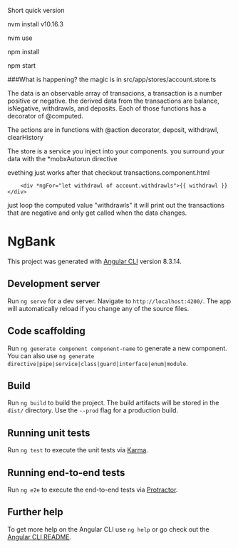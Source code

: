 Short quick version

  nvm install v10.16.3

  nvm use
  
  npm install
  
  npm start

###What is happening?
  the magic is in src/app/stores/account.store.ts
  
  The data is an observable array of transacions,
  a transaction is a number positive or negative.
  the derived data from the transactions are 
  balance, isNegative, withdrawls, and deposits.
  Each of those functions has a decorator of @computed.
  
  The actions are in functions with @action decorator, deposit, withdrawl, clearHistory
  
  
  The store is a service you inject into your components.
  you surround your data with the *mobxAutorun directive
  
  evething just works after that checkout transactions.component.html
  
        <div *ngFor="let withdrawl of account.withdrawls">{{ withdrawl }}</div>
  just loop the computed value "withdrawls" it will print out the
  transactions that are negative and only get called when the data changes.
  
  

# NgBank

This project was generated with [Angular CLI](https://github.com/angular/angular-cli) version 8.3.14.

## Development server

Run `ng serve` for a dev server. Navigate to `http://localhost:4200/`. The app will automatically reload if you change any of the source files.

## Code scaffolding

Run `ng generate component component-name` to generate a new component. You can also use `ng generate directive|pipe|service|class|guard|interface|enum|module`.

## Build

Run `ng build` to build the project. The build artifacts will be stored in the `dist/` directory. Use the `--prod` flag for a production build.

## Running unit tests

Run `ng test` to execute the unit tests via [Karma](https://karma-runner.github.io).

## Running end-to-end tests

Run `ng e2e` to execute the end-to-end tests via [Protractor](http://www.protractortest.org/).

## Further help

To get more help on the Angular CLI use `ng help` or go check out the [Angular CLI README](https://github.com/angular/angular-cli/blob/master/README.md).
